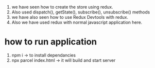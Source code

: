 1. we have seen how to create the store using redux.
2. Also used dispatch(), getState(), subscribe(), unsubscribe() methods
3. we have also seen how to use Redux Devtools with redux.
4. Also we have used redux with normal javascript application here.


# how to run application
1. npm i -> to install dependancies
2. npx parcel index.html -> it will build and start server